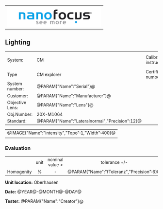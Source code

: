 <!--   EvalAlgoName=Ausleuchtung -->

||
|-:|
|![](logo.png)|

## Lighting

 


|||||
|-|-|-|-|
|System: |  CM |Calibration instruction:| VDI/VDE 2655 Part 1.2|
|Type|   CM explorer| Certificate number: |600410-44854376|
|System number:| @PARAM{"Name":"Serial"}@|||
|Customer:| @PARAM{"Name":"Manufacturer"}@|||
|Objective Lens: |@PARAM{"Name":"Lens"}@|||
|Obj.Number:| 20X-M1064|||
|Standard: |@PARAM{"Name":"Lateralnormal","Precision":12}@|||

 

 ||
|:-:|
|@IMAGE{"Name":"Intensity","Topo":1,"Width":400}@|
||
 
 
 
### Evaluation

||||||||
|:-:|:-:|:-:|:-:|:-:|:-:|:-:|
| |unit|nominal value <| tolerance +/- | actual value| result|
| Homogenity   | % | - |    @PARAM{"Name":"fToleranz","Precision":6}@ |  @PARAM{"Name":"Homogenity","Precision":3}@ | <spban id="fcontrol"> Ok</span>|
 

__Unit location:__ Oberhausen

__Date:__ @YEAR@-@MONTH@-@DAY@ 

__Tester:__ @PARAM{"Name":"Creator"}@

 

<div id="sumresults">  </div>

<script>

var PARAM = @PJSON{"Set":0}@;
var META = @MJSON{"Set":0}@;
 


</script>

 